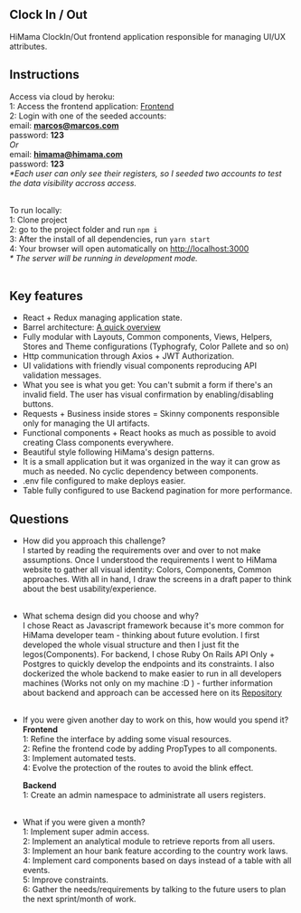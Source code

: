 
## Clock In / Out

HiMama ClockIn/Out frontend application responsible for managing UI/UX attributes.

## Instructions

Access via cloud by heroku:</br>
1: Access the frontend application: [Frontend](https://himama-clockin-frontend.herokuapp.com/)</br>
2: Login with one of the seeded accounts:</br>
email: <b>marcos@marcos.com</b></br>
password: <b>123</b></br>
<i>Or</i></br>
email: <b>himama@himama.com</b></br>
password: <b>123</b></br>
<i>*Each user can only see their registers, so I seeded two accounts to test the data visibility accross access.</i></br></br>


To run locally:</br>
1: Clone project</br>
2: go to the project folder and run `npm i`</br>
3: After the install of all dependencies, run `yarn start`</br>
4: Your browser will open automatically on [http://localhost:3000](http://localhost:3000)</br>
<i>* The server will be running in development mode.</i></br></br>

## Key features
* React + Redux managing application state.
* Barrel architecture: [A quick overview](https://hackernoon.com/react-project-architecture-using-barrels-d086146eb0f6)
* Fully modular with Layouts, Common components, Views, Helpers, Stores and Theme configurations (Typhografy, Color Pallete and so on)
* Http communication through Axios + JWT Authorization.
* UI validations with friendly visual components reproducing API validation messages.
* What you see is what you get: You can't submit a form if there's an invalid field. The user has visual confirmation by enabling/disabling buttons.
* Requests + Business inside stores = Skinny components responsible only for managing the UI artifacts.
* Functional components + React hooks as much as possible to avoid creating Class components everywhere.
* Beautiful style following HiMama's design patterns.
* It is a small application but it was organized in the way it can grow as much as needed. No cyclic dependency between components.
* .env file configured to make deploys easier.
* Table fully configured to use Backend pagination for more performance. </br>

## Questions
* How did you approach this challenge?</br>
I started by reading the requirements over and over to not make assumptions. Once I understood the requirements I went to HiMama website to gather all visual identity: Colors, Components, Common approaches. With all in hand, I draw the screens in a draft paper to think about the best usability/experience.</br></br>

* What schema design did you choose and why?</br>
I chose React as Javascript framework because it's more common for HiMama developer team - thinking about future evolution. I first developed the whole visual structure and then I just fit the legos(Components).
For backend, I chose Ruby On Rails API Only + Postgres to quickly develop the endpoints and its constraints. I also dockerized the whole backend to make easier to run in all developers machines (Works not only on my machine :D ) - further information about backend and approach can be accessed here on its [Repository](https://github.com/marcosvieiraftw/himama-clockin-api)</br></br>

* If you were given another day to work on this, how would you spend it?</br>
<b>Frontend</b></br>
1: Refine the interface by adding some visual resources.</br>
2: Refine the frontend code by adding PropTypes to all components.</br>
3: Implement automated tests.</br>
4: Evolve the protection of the routes to avoid the blink effect.</br>

    <b>Backend</b></br>
    1: Create an admin namespace to administrate all users registers.</br></br>

* What if you were given a month?</br>
1: Implement super admin access.</br>
2: Implement an analytical module to retrieve reports from all users.</br>
3: Implement an hour bank feature according to the country work laws.</br>
4: Implement card components based on days instead of a table with all events.</br>
5: Improve constraints.</br>
6: Gather the needs/requirements by talking to the future users to plan the next sprint/month of work.</br>
